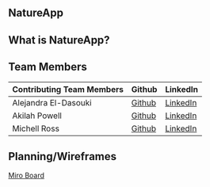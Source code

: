 ## NatureApp

## What is NatureApp?



## Team Members

| **Contributing Team Members** | **Github**                                        | **LinkedIn**                                                  |
| ----------------------------- | ------------------------------------------------- | ------------------------------------------------------------- |
| Alejandra El-Dasouki          | [Github](https://github.com//Alejae1998)          | [LinkedIn](https://www.linkedin.com/in/alejandrael-dasouki/)  |
| Akilah Powell                 | [Github](https://github.com/akilah-p)             | [LinkedIn](https://www.linkedin.com/in/akilah-p/)             |
| Michell Ross                  | [Github](https://github.com/MichelleRS)           | [LinkedIn](https://www.linkedin.com/in/michelle-ilene-ross/)  |


## Planning/Wireframes
[Miro Board](https://miro.com/app/board/uXjVP7aIBmU=/)
